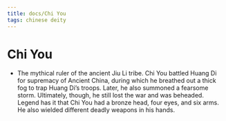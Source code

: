 ```yaml
---
title: docs/Chi You
tags: chinese deity
---
```


# Chi You 
- The mythical ruler of the ancient Jiu Li  tribe. Chi You battled Huang Di for supremacy of Ancient China, during which he breathed out a thick fog to trap Huang Di’s troops. Later, he also summoned a fearsome storm. Ultimately, though, he still lost the war and was beheaded. Legend has it that Chi You had a bronze head, four eyes, and six arms. He also wielded different deadly weapons in his hands.
